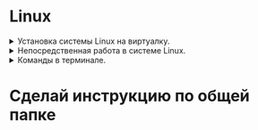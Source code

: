 # Linux


<details> 
<summary>  Установка системы Linux на виртуалку. 
</summary>

* Программы необходимые для установки

1. ### VirtualBox - [Скачать](https://www.virtualbox.org/wiki/Downloads) 
###

2. ### Образ системы Linux [Скачать](https://ubuntu.com/download/desktop) ![Скрин](Dop_Materiali/Linux-Obrz.jpg)
###
3. ### Запускаем программу VirtualBox, далее нажимаем создать (зелённая надпись сверху), после этого нажимаем режим эксперта. ![Скрин](Dop_Materiali/Linux_ust_1.jpg)
###
4. ### Настраиваем имя образа, путь где будет установлен и храниться и сам образ который мы скачали, ну и систему которую хотим установить.![Скрин](Dop_Materiali/Linux_ust_2.jpg)
###
5. ### Далее в следущей вкладке, настраиваем имя пользователя на вход в систему. ![Скрин](Dop_Materiali/Linux_ust_3.jpg) 
###
6. ### Вследующей вкладке, выделяем ресурсы под систему (это не постоянное выделение, а в момент, когда будем запускать и рабоать в системе)![Скрин](Dop_Materiali/Linux_ust_4.jpg)
###
7. ### В следующей вкладке (Жёский диск, просто выделяем места под систему, примерно если не жало выделить 50гигов) Затем нажать готов, пойдёт установка системы.
8. ### После установки, в программе VirtualBox уже нажимаем запуск системы.![Скрин](Dop_Materiali/Linux_ust_5.jpg)
###
9. ### После того как поработали в системе, закрываем на крестик, и выбираем выключение по середине.![Скрин](Dop_Materiali/Linux_ust_6.jpg)

</details>

<details> 
<summary>  Непосредственная работа в системе Linux.
</summary>

###

* Вся работа в системе Linux практически осуществляеться через терминал.

###

* Запустив терминал, зачастую многие команды требуют пароль root или по другому администратора.
    * Для этого в терминале необходимо прописать комаду su, далее запросит пароль администратора, его ввести (пароль не видно что вводим), после этого покажет что мы уже не пользователь а администратор (root)
    ![Скрин](Dop_Materiali/Linux_ust_7.jpg)

###

* Запуск через терминал своего рода тоталкомандер (работа с файлами.). В терминале прописываем команду mc ![Скрин](Dop_Materiali/Linux_ust_8.jpg)

###

* Расшифровка
    * segars - имя пользователя
    * Linux-Znatia - имя компа
    * :~$ каталог в котром мы находимся.
    * ![Скрин](Dop_Materiali/Linux_osn_1.jpg)

###

* Абсолютный путь к файлу/каталогу, пример cat/var/log/syslog.
* Относительный путь cat test/testfile, cd home
тобижь, слэщь(/) не используеться.
* Редакток текста в терминале (vim). Прописываем команду vim (название файла) и мы его можем редактировать.
    * чтоб начать редактировать, нажимаем кнопку (I)
    * чтобы закончить режим запист, нажимаем (Esc)
    * чтобы сохранить документ и закрыть его, нужно зажать комбинацию Shift+(:) и далее ввести команду wq - выглядеть будет так - :wq 
    После этого файл закроеться и обратно откроеться терминал.
    * чтобы не сохранить изминения которые мы сделали, то после Shift+(:) прописываем q!, и мы закроем файл без сохранения.
* Текстовый редактор nano, запуск также в терминале.
    * Все команды прописанны и видны сразу, все команды идут через Ctrl+
* Текстовый редактор mcedit (он идёт от mc)
    * понятный редактор. На клавиши F1 по F10 всё меня, и вызов дополднительных опций по клавише F9
* Пользователи. Их можно просмотреть через команду cat /etc/passwd и нам выдаст всю информацию о всех имеющихся пользователей в системе.
* Посмотреть группы пользователй cat /etc/group
* Посмотреть пароли пользователей cat /etc/shadow
* Чтобы добавить - создать пользвателя необходимо прописать sudo useradd -s /bin/bash -m -d /home/(имя каталога) (имя пользователя). Таким образом мы указали, группу пользвателя, создали ему домашний каталог.
    * Теперь ему нужно создать пароль, sudo passwd (Имя пользователя), такой командой как назначаеться пароль так и сбрасываеться.
* Ещё способ создать пользователя sudo adduser (имя пользователя), запустить алгоритм создания пользователя, где нас запросят сразу создать ему пароль, вбить дополнительные данные группы, адреса, телефона и так далее.
* Просмотр пользователей в системе ещё одной командой, tail /etc/passwd
* Закинуть пользователя в другую группу. sudo usermod -aG adm (имя пользователя). Мы перекинули пользовтеля в группу админов. После этого, чтобы посмотреть, какие вообще есть группы у пользователя мы прописываем команду id.
* Удалить пользователя sudo userdel (имя  пользователя)
* Команда создать группу для пользователей sudo groupadd (название группы)
* Команда удалить группу для пользователей sudo groupdel (название группы)
* Как переключиться на любого пользователя в системе, прописываем команду su (имя пользователя). Если прописать только su и нажать интер, это поумолчанию запрос на переключение супер пользователя root
* Редактор прав супер пользователей, прописываем sudo visudo, откроеться редактор, где мы можем изминить права и другие политики безопасностей разных пользователей и груп. Данный файл, редактировать опасно, лишний раз лучше там быть внмательней.
* Права на файлы, каталоги можно настроить через mc.
* Установка пакетов (приложений)
    * apt list package_name - поиск пакета
    * apt show package_name - посмотреть информацию о пакете.
    * apt install -y package_name - установить пакет
    * apt remove package_name - удалить пакет, при этом сохранить файлы настроек
    * apt purge package_name - удалить пакет полностью
    * apt upgrade - обновить все установленные пакеты
    * apt updata - обновить информацию о пакетах в репозиториях, указанных в настройках.
    * apt autoremove - удалить зависимые пакеты
    * Проверить обновления можно поссылке, прописываем команду wget (далее скопированная ссылка на скачивание файлов)
* Способ установки пакета через dpkg
    * прописываем dpkg -i (название пакета)
    * Если возникли ошибки далее прописываем apt -f install, это устранит ошибки и сразу установит приложение.
    * При обновления по, нужно смотреть инструкцию непосредственно там, где скачали.
* Планировщик задач cron
    * crontab -l вывести содержимое текущего файла расписания 
    * crontab -r удаление файла расписания
    * crontab -e редактировать текущий файл расписания
    * sudo crontab -u (имя пользователя) - работа с файлом расписания другова пользователя.


</details>

<details> 
<summary>  Команды в терминале. 
</summary>

* Для любой команды, можно запросить подсказку, если мы забыли или не знаем что она может и как её применить.
    * К примеру ls --help получим описания, для чего и что мы можем сделать
    * или man ls тоже своего рода справка по команде
* su - запуск режима администратора
* mc - запуск тотол командора
* Ctrl+L - очистка терминала
* Ctrl+О - свернуть тотол командер (mc)
* Ctrl+Shift+(+) - увеличевает текст в терминале.
* команда cd / (имя каталога куда хотим попасть)
* команда cd - выйдем в корней каталог
* команда exit выйдем из программы или из режима администратора (root)
* команда ip a - покажет адрес айпи
* команда ls -al покажет все файлы в каталоге
* команда cd /dev - устройства
* команда cd /proc - процессы состояния системы ОС
* команда cd /sys - информация о системе
* команда cd /run - временные файлы
* команда pwd - выдаст нам полный путь каталога в котором мы находимся, затем для удобства его скопировать и применить если потребуеться.
* команда mkdir (далее любое название), создас каталог.
* команда mkdir -p может создать множество каталогов (пример - mkdir -p 1/2/3/4/5)
* команда cd ~/ (далее название каталога чтобы сразу перейти)
* команда ll - быстро посмотрит есть ли чтото в данном каталоге или нет.
* команда cat >(название файла), создадим файл, после нажатия ввода, вводим данные которые запишуться на файл, и как только закончили ввод нажимаем комбинацию Ctrl+D это закончит ввод и сохранит в файл всё что мы прописыали.
* команда cat >> (название файла), мы дозаписываем какието данные в файл. Если после команды cat мы поставим один символ (>), то мы затерём новыми данными старые данные в файле.
* команда cd .. мы попадём в каталог на уровень выше, ну или назад.
* команда cp (название файла) (название файла), мы копируем файл с новым названием.
* команда cp -r (название каталога) - может копировать каталоги.
* команда mv (название каталога, файла) (новое название каталога, файла) - переименовываем файл,каталог.
* команда rm (название файла) - удаляет его.
* команда rm -rf (название каталога) - удаляет его. Данная команда, очень опасная, и удаляет файлы и каталог без права на востановления. Чтобы не лохануться, и не удалить то что не нужно или скажем так чтобы не удалить не у такого кого не нужно, надо прописать полный путь удаления, пример - rm -rf /home/segars/test2 - таким образом, мы обезапасим себя, и не перепутаем, что удаляем каталог/файл у того у кого нужно.
* команда touch (название файл) - создаёт просто пустой файл.
* команда cat (название файлв) (название файлв) > (название файлв) склеит два файл в другой новый.
* команда cat (название файлв) покажет что в нутри файла есть.
* команда ln (название файлв) (название файла и в конце дописать приставку_ln), таким образом мы создадим копию файл и при этомо, всё что мы делаем с копией или в копии, отражаеться на оригинал. (понятие жёских ссылок)
* Кобинация клавишь Shift+Ctrl+V даёт возможность вставить в терминал скопированный текст.

</details>

# Сделай инструкцию по общей папке




